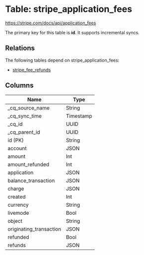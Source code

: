 # Table: stripe_application_fees

https://stripe.com/docs/api/application_fees

The primary key for this table is **id**.
It supports incremental syncs.
## Relations

The following tables depend on stripe_application_fees:
  - [stripe_fee_refunds](stripe_fee_refunds.md)

## Columns

| Name          | Type          |
| ------------- | ------------- |
|_cq_source_name|String|
|_cq_sync_time|Timestamp|
|_cq_id|UUID|
|_cq_parent_id|UUID|
|id (PK)|String|
|account|JSON|
|amount|Int|
|amount_refunded|Int|
|application|JSON|
|balance_transaction|JSON|
|charge|JSON|
|created|Int|
|currency|String|
|livemode|Bool|
|object|String|
|originating_transaction|JSON|
|refunded|Bool|
|refunds|JSON|